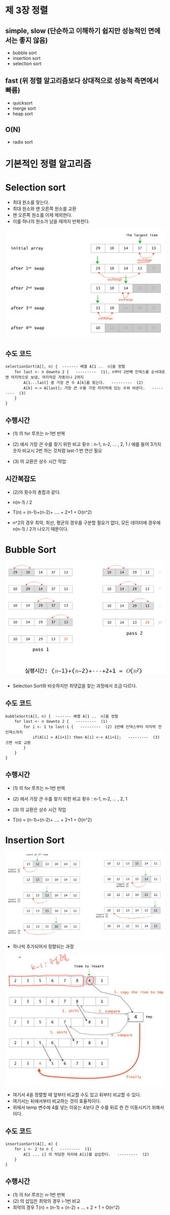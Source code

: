 # 제 3장 정렬

## simple, slow (단순하고 이해하기 쉽지만 성능적인 면에서는 좋지 않음)

- bubble sort
- insertion sort
- selection sort

## fast (위 정렬 알고리즘보다 상대적으로 성능적 측면에서 빠름)

- quicksort
- merge sort
- heap sort

## O(N)

- radix sort



# 기본적인 정렬 알고리즘

# Selection sort

- 최대 원소를 찾는다.
- 최대 원소와 맨 오른쪽 원소를 교환
- 맨 오른쪽 원소를 이제 제외한다.
- 이를 하나의 원소가 남을 때까지 반복한다.

<img src="images/sort_1.PNG" alt="sort_1"  />



##  수도 코드

```
selectionSort(A[], n) {  ------- 배열 A[1 ..  n]을 정렬
	for last <- n downto 2 {   ---------  (1), n부터 2번째 인덱스를 순서대로 맨 마지막으로 보냄, 마지막은 자동이니 2까지
		A[1...last] 중 가장 큰 수 A[k]를 찾는다.   ---------  (2)
		A[k] <-> A[last]; 가장 큰 수를 가장 마지막에 있는 수와 바꾼다.   ---------  (3)
	}
}
```

## 수행시간

- (1) 의 for 루프는 n-1번 반복

- (2) 에서 가장 큰 수를 찾기 위한 비교 횟수 : n-1, n-2, ... , 2, 1 / 예를 들어 3가지 숫자 비교시 2번 하는 것처럼 last-1 번 연산 필요

- (3) 의 교환은 상수 시간 작업

## 시간복잡도

- (2)의  횟수의 총합과 같다.
- n(n-1) / 2

- T(n) = (n-1)+(n-2)+ .... + 2+1 = O(n^2)
- n^2의 경우 최악, 최선, 평균의 경우를 구분할 필요가 없다, 모든 데이터에 경우에 n(n-1) / 2가 나오기 때문이다.



# Bubble Sort

<img src="images/sort_2.PNG" alt="sort_2"  />

- Selection Sort와 비슷하지만 최댓값을 찾는 과정에서 조금 다르다.

## 수도 코드

```
bubbleSort(A[], n) {  ------- 배열 A[1 ..  n]을 정렬
	for last <- n downto 2 {   ---------  (1)
		for i <- 1 to last-1 {   ---------  (2) 1번째 인덱스부터 마지막 전 인덱스까지
			if(A[i] > A[i+1]) then A[i] <-> A[i+1];   ---------  (3) 크면 서로 교환
		}
	}
}
```

## 수행시간

- (1) 의 for 루프는 n-1번 반복

- (2) 에서 가장 큰 수를 찾기 위한 비교 횟수 : n-1, n-2, ... , 2, 1

- (3) 의 교환은 상수 시간 작업

- T(n) = (n-1)+(n-2)+ .... + 2+1 = O(n^2)



# Insertion Sort

![sort_3](images/sort_3.PNG)

- 하나씩 추가되어서 정렬되는 과정

![sort_4](images/sort_4.PNG)

- 여기서 4을 정렬할 때 앞부터 비교할 수도 있고 뒤부터 비교할 수 있다.
- 여기서는 뒤에서부터 비교하는 것이 효율적이다.
- 위에서 temp 변수에 4를 넣는 이유는 4보다 큰 수를 뒤로 한 칸 이동시키기 위해서이다.



## 수도 코드

```
insertionSort(A[], m) {
	for i <- 2 to n {   ---------  (1)
		A[1 ... i] 의 적당한 자리에 A[i]를 삽입한다.   ---------  (2)
	}
}
```



## 수행시간

- (1) 의 for 루프는 n-1번 반복
- (2) 의 삽입은 최악의 경우 i-1번 비교
- 최악의 경우 T(n) = (n-1) + (n-2) + ... + 2 + 1 = O(n^2)


